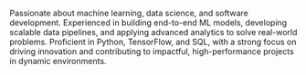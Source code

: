 Passionate about machine learning, data science, and software development. Experienced in building end-to-end ML models, developing scalable data pipelines, and applying advanced analytics to solve real-world problems. Proficient in Python, TensorFlow, and SQL, with a strong focus on driving innovation and contributing to impactful, high-performance projects in dynamic environments.
